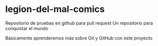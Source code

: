 # legion-del-mal-comics
Repositorio de pruebas en github para pull request
Un repositorio para conquistar el mundo

Básicamente aprenderemos más sobre Git y GitHub con este proyecto
